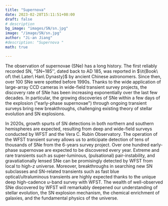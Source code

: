 ```yaml
---
title: "Supernova"
date: 2023-02-28T15:11:51+08:00
draft: false
# description 
bg_image: "images/SN/sn.jpg"
image: "/image/SN/sn.jpg"
author: "Ji-an Jiang"
#description: "Supernova "
math: true

---
```


The observation of supernovae (SNe) has a long history. The first reliably recorded SN, "SN~185'', dated back to AD 185, was reported in $\it{Book\ of\ the\ Later\ Han\ Dynasty}$ by ancient Chinese astronomers. Since then, over 100 SNe were spotted before 1990s. Thanks to the wide application of large-array CCD cameras in wide-field transient survey projects, the discovery rate of SNe has been increasing exponentially over the last few decades. In particular, the growing discoveries of SNe within a few days of the explosion ("early-phase supernovae") through ongoing transient surveys bring new breakthroughs, challenging existing theory of stellar evolution and SN explosions. 

In 2020s, growth spurts of SN detections in both northern and southern hemispheres are expected, resulting from deep and wide-field surveys conducted by WFST and the Vera C. Rubin Observatory. The operation of the WFST transient survey allows us to anticipate detection of tens of thousands of SNe from the 6-years survey project. Over one hundred early-phase supernovae are expected to be discovered every year. Extreme and rare transients such as super-luminous, (pulsational) pair-instability, and gravatiationally lensed SNe can be promisingly detected by WFST from local to high-$z$ universe. Moreover, breakthroughs in searching new SN subclasses and SN-related transients such as fast blue optical/ultraluminous transients are highly expected thanks to the unique deep high-cadence $u$-band survey with WFST. The wealth of well-observed SNe discovered by WFST will remarkably deepened our understanding of stellar evolution, the SN explosion mechanism, the chemical enrichment of galaxies, and the fundamental physics of the universe. 
